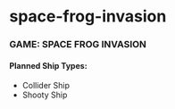 # space-frog-invasion
### GAME: SPACE FROG INVASION

#### Planned Ship Types:
- Collider Ship
- Shooty Ship
